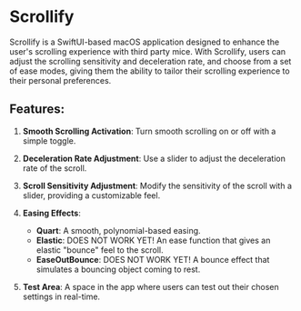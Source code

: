 # Scrollify

Scrollify is a SwiftUI-based macOS application designed to enhance the user's scrolling experience with third party mice. With Scrollify, users can adjust the scrolling sensitivity and deceleration rate, and choose from a set of ease modes, giving them the ability to tailor their scrolling experience to their personal preferences.

## Features:

1. **Smooth Scrolling Activation**: Turn smooth scrolling on or off with a simple toggle.
2. **Deceleration Rate Adjustment**: Use a slider to adjust the deceleration rate of the scroll.
3. **Scroll Sensitivity Adjustment**: Modify the sensitivity of the scroll with a slider, providing a customizable feel.
4. **Easing Effects**:
   - **Quart**: A smooth, polynomial-based easing.
   - **Elastic**: DOES NOT WORK YET! An ease function that gives an elastic "bounce" feel to the scroll.
   - **EaseOutBounce**: DOES NOT WORK YET! A bounce effect that simulates a bouncing object coming to rest.

5. **Test Area**: A space in the app where users can test out their chosen settings in real-time.
 
